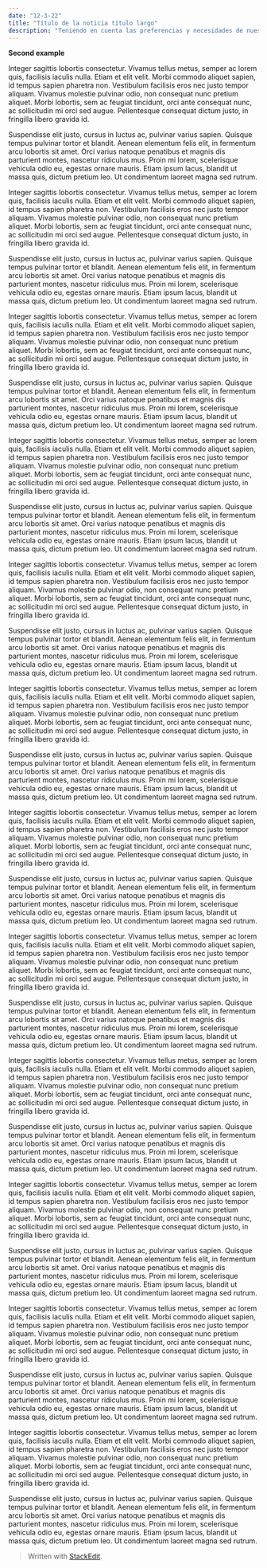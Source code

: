 ```yaml
---
date: "12-3-22"
title: "Título de la noticia título largo"
description: "Teniendo en cuenta las preferencias y necesidades de nuestros asesorados, pasamos a la etapa de diseño de estrategia y ejecución."
---
```


**Second example**

Integer sagittis lobortis consectetur. Vivamus tellus metus, semper ac lorem quis, facilisis iaculis nulla. Etiam et elit velit. Morbi commodo aliquet sapien, id tempus sapien pharetra non. Vestibulum facilisis eros nec justo tempor aliquam. Vivamus molestie pulvinar odio, non consequat nunc pretium aliquet. Morbi lobortis, sem ac feugiat tincidunt, orci ante consequat nunc, ac sollicitudin mi orci sed augue. Pellentesque consequat dictum justo, in fringilla libero gravida id.

Suspendisse elit justo, cursus in luctus ac, pulvinar varius sapien. Quisque tempus pulvinar tortor et blandit. Aenean elementum felis elit, in fermentum arcu lobortis sit amet. Orci varius natoque penatibus et magnis dis parturient montes, nascetur ridiculus mus. Proin mi lorem, scelerisque vehicula odio eu, egestas ornare mauris. Etiam ipsum lacus, blandit ut massa quis, dictum pretium leo. Ut condimentum laoreet magna sed rutrum.

Integer sagittis lobortis consectetur. Vivamus tellus metus, semper ac lorem quis, facilisis iaculis nulla. Etiam et elit velit. Morbi commodo aliquet sapien, id tempus sapien pharetra non. Vestibulum facilisis eros nec justo tempor aliquam. Vivamus molestie pulvinar odio, non consequat nunc pretium aliquet. Morbi lobortis, sem ac feugiat tincidunt, orci ante consequat nunc, ac sollicitudin mi orci sed augue. Pellentesque consequat dictum justo, in fringilla libero gravida id.

Suspendisse elit justo, cursus in luctus ac, pulvinar varius sapien. Quisque tempus pulvinar tortor et blandit. Aenean elementum felis elit, in fermentum arcu lobortis sit amet. Orci varius natoque penatibus et magnis dis parturient montes, nascetur ridiculus mus. Proin mi lorem, scelerisque vehicula odio eu, egestas ornare mauris. Etiam ipsum lacus, blandit ut massa quis, dictum pretium leo. Ut condimentum laoreet magna sed rutrum.

Integer sagittis lobortis consectetur. Vivamus tellus metus, semper ac lorem quis, facilisis iaculis nulla. Etiam et elit velit. Morbi commodo aliquet sapien, id tempus sapien pharetra non. Vestibulum facilisis eros nec justo tempor aliquam. Vivamus molestie pulvinar odio, non consequat nunc pretium aliquet. Morbi lobortis, sem ac feugiat tincidunt, orci ante consequat nunc, ac sollicitudin mi orci sed augue. Pellentesque consequat dictum justo, in fringilla libero gravida id.

Suspendisse elit justo, cursus in luctus ac, pulvinar varius sapien. Quisque tempus pulvinar tortor et blandit. Aenean elementum felis elit, in fermentum arcu lobortis sit amet. Orci varius natoque penatibus et magnis dis parturient montes, nascetur ridiculus mus. Proin mi lorem, scelerisque vehicula odio eu, egestas ornare mauris. Etiam ipsum lacus, blandit ut massa quis, dictum pretium leo. Ut condimentum laoreet magna sed rutrum.

Integer sagittis lobortis consectetur. Vivamus tellus metus, semper ac lorem quis, facilisis iaculis nulla. Etiam et elit velit. Morbi commodo aliquet sapien, id tempus sapien pharetra non. Vestibulum facilisis eros nec justo tempor aliquam. Vivamus molestie pulvinar odio, non consequat nunc pretium aliquet. Morbi lobortis, sem ac feugiat tincidunt, orci ante consequat nunc, ac sollicitudin mi orci sed augue. Pellentesque consequat dictum justo, in fringilla libero gravida id.

Suspendisse elit justo, cursus in luctus ac, pulvinar varius sapien. Quisque tempus pulvinar tortor et blandit. Aenean elementum felis elit, in fermentum arcu lobortis sit amet. Orci varius natoque penatibus et magnis dis parturient montes, nascetur ridiculus mus. Proin mi lorem, scelerisque vehicula odio eu, egestas ornare mauris. Etiam ipsum lacus, blandit ut massa quis, dictum pretium leo. Ut condimentum laoreet magna sed rutrum.

Integer sagittis lobortis consectetur. Vivamus tellus metus, semper ac lorem quis, facilisis iaculis nulla. Etiam et elit velit. Morbi commodo aliquet sapien, id tempus sapien pharetra non. Vestibulum facilisis eros nec justo tempor aliquam. Vivamus molestie pulvinar odio, non consequat nunc pretium aliquet. Morbi lobortis, sem ac feugiat tincidunt, orci ante consequat nunc, ac sollicitudin mi orci sed augue. Pellentesque consequat dictum justo, in fringilla libero gravida id.

Suspendisse elit justo, cursus in luctus ac, pulvinar varius sapien. Quisque tempus pulvinar tortor et blandit. Aenean elementum felis elit, in fermentum arcu lobortis sit amet. Orci varius natoque penatibus et magnis dis parturient montes, nascetur ridiculus mus. Proin mi lorem, scelerisque vehicula odio eu, egestas ornare mauris. Etiam ipsum lacus, blandit ut massa quis, dictum pretium leo. Ut condimentum laoreet magna sed rutrum.

Integer sagittis lobortis consectetur. Vivamus tellus metus, semper ac lorem quis, facilisis iaculis nulla. Etiam et elit velit. Morbi commodo aliquet sapien, id tempus sapien pharetra non. Vestibulum facilisis eros nec justo tempor aliquam. Vivamus molestie pulvinar odio, non consequat nunc pretium aliquet. Morbi lobortis, sem ac feugiat tincidunt, orci ante consequat nunc, ac sollicitudin mi orci sed augue. Pellentesque consequat dictum justo, in fringilla libero gravida id.

Suspendisse elit justo, cursus in luctus ac, pulvinar varius sapien. Quisque tempus pulvinar tortor et blandit. Aenean elementum felis elit, in fermentum arcu lobortis sit amet. Orci varius natoque penatibus et magnis dis parturient montes, nascetur ridiculus mus. Proin mi lorem, scelerisque vehicula odio eu, egestas ornare mauris. Etiam ipsum lacus, blandit ut massa quis, dictum pretium leo. Ut condimentum laoreet magna sed rutrum.

Integer sagittis lobortis consectetur. Vivamus tellus metus, semper ac lorem quis, facilisis iaculis nulla. Etiam et elit velit. Morbi commodo aliquet sapien, id tempus sapien pharetra non. Vestibulum facilisis eros nec justo tempor aliquam. Vivamus molestie pulvinar odio, non consequat nunc pretium aliquet. Morbi lobortis, sem ac feugiat tincidunt, orci ante consequat nunc, ac sollicitudin mi orci sed augue. Pellentesque consequat dictum justo, in fringilla libero gravida id.

Suspendisse elit justo, cursus in luctus ac, pulvinar varius sapien. Quisque tempus pulvinar tortor et blandit. Aenean elementum felis elit, in fermentum arcu lobortis sit amet. Orci varius natoque penatibus et magnis dis parturient montes, nascetur ridiculus mus. Proin mi lorem, scelerisque vehicula odio eu, egestas ornare mauris. Etiam ipsum lacus, blandit ut massa quis, dictum pretium leo. Ut condimentum laoreet magna sed rutrum.

Integer sagittis lobortis consectetur. Vivamus tellus metus, semper ac lorem quis, facilisis iaculis nulla. Etiam et elit velit. Morbi commodo aliquet sapien, id tempus sapien pharetra non. Vestibulum facilisis eros nec justo tempor aliquam. Vivamus molestie pulvinar odio, non consequat nunc pretium aliquet. Morbi lobortis, sem ac feugiat tincidunt, orci ante consequat nunc, ac sollicitudin mi orci sed augue. Pellentesque consequat dictum justo, in fringilla libero gravida id.

Suspendisse elit justo, cursus in luctus ac, pulvinar varius sapien. Quisque tempus pulvinar tortor et blandit. Aenean elementum felis elit, in fermentum arcu lobortis sit amet. Orci varius natoque penatibus et magnis dis parturient montes, nascetur ridiculus mus. Proin mi lorem, scelerisque vehicula odio eu, egestas ornare mauris. Etiam ipsum lacus, blandit ut massa quis, dictum pretium leo. Ut condimentum laoreet magna sed rutrum.

Integer sagittis lobortis consectetur. Vivamus tellus metus, semper ac lorem quis, facilisis iaculis nulla. Etiam et elit velit. Morbi commodo aliquet sapien, id tempus sapien pharetra non. Vestibulum facilisis eros nec justo tempor aliquam. Vivamus molestie pulvinar odio, non consequat nunc pretium aliquet. Morbi lobortis, sem ac feugiat tincidunt, orci ante consequat nunc, ac sollicitudin mi orci sed augue. Pellentesque consequat dictum justo, in fringilla libero gravida id.

Suspendisse elit justo, cursus in luctus ac, pulvinar varius sapien. Quisque tempus pulvinar tortor et blandit. Aenean elementum felis elit, in fermentum arcu lobortis sit amet. Orci varius natoque penatibus et magnis dis parturient montes, nascetur ridiculus mus. Proin mi lorem, scelerisque vehicula odio eu, egestas ornare mauris. Etiam ipsum lacus, blandit ut massa quis, dictum pretium leo. Ut condimentum laoreet magna sed rutrum.

Integer sagittis lobortis consectetur. Vivamus tellus metus, semper ac lorem quis, facilisis iaculis nulla. Etiam et elit velit. Morbi commodo aliquet sapien, id tempus sapien pharetra non. Vestibulum facilisis eros nec justo tempor aliquam. Vivamus molestie pulvinar odio, non consequat nunc pretium aliquet. Morbi lobortis, sem ac feugiat tincidunt, orci ante consequat nunc, ac sollicitudin mi orci sed augue. Pellentesque consequat dictum justo, in fringilla libero gravida id.

Suspendisse elit justo, cursus in luctus ac, pulvinar varius sapien. Quisque tempus pulvinar tortor et blandit. Aenean elementum felis elit, in fermentum arcu lobortis sit amet. Orci varius natoque penatibus et magnis dis parturient montes, nascetur ridiculus mus. Proin mi lorem, scelerisque vehicula odio eu, egestas ornare mauris. Etiam ipsum lacus, blandit ut massa quis, dictum pretium leo. Ut condimentum laoreet magna sed rutrum.

Integer sagittis lobortis consectetur. Vivamus tellus metus, semper ac lorem quis, facilisis iaculis nulla. Etiam et elit velit. Morbi commodo aliquet sapien, id tempus sapien pharetra non. Vestibulum facilisis eros nec justo tempor aliquam. Vivamus molestie pulvinar odio, non consequat nunc pretium aliquet. Morbi lobortis, sem ac feugiat tincidunt, orci ante consequat nunc, ac sollicitudin mi orci sed augue. Pellentesque consequat dictum justo, in fringilla libero gravida id.

Suspendisse elit justo, cursus in luctus ac, pulvinar varius sapien. Quisque tempus pulvinar tortor et blandit. Aenean elementum felis elit, in fermentum arcu lobortis sit amet. Orci varius natoque penatibus et magnis dis parturient montes, nascetur ridiculus mus. Proin mi lorem, scelerisque vehicula odio eu, egestas ornare mauris. Etiam ipsum lacus, blandit ut massa quis, dictum pretium leo. Ut condimentum laoreet magna sed rutrum.

Integer sagittis lobortis consectetur. Vivamus tellus metus, semper ac lorem quis, facilisis iaculis nulla. Etiam et elit velit. Morbi commodo aliquet sapien, id tempus sapien pharetra non. Vestibulum facilisis eros nec justo tempor aliquam. Vivamus molestie pulvinar odio, non consequat nunc pretium aliquet. Morbi lobortis, sem ac feugiat tincidunt, orci ante consequat nunc, ac sollicitudin mi orci sed augue. Pellentesque consequat dictum justo, in fringilla libero gravida id.

Suspendisse elit justo, cursus in luctus ac, pulvinar varius sapien. Quisque tempus pulvinar tortor et blandit. Aenean elementum felis elit, in fermentum arcu lobortis sit amet. Orci varius natoque penatibus et magnis dis parturient montes, nascetur ridiculus mus. Proin mi lorem, scelerisque vehicula odio eu, egestas ornare mauris. Etiam ipsum lacus, blandit ut massa quis, dictum pretium leo. Ut condimentum laoreet magna sed rutrum.

> Written with [StackEdit](https://stackedit.io/).
